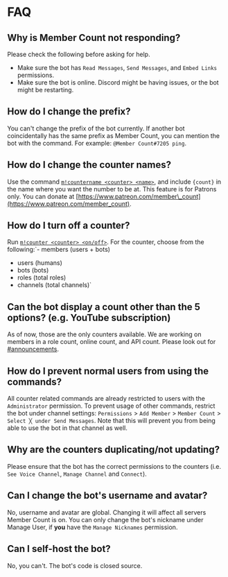 # FAQ

## Why is Member Count not responding?

Please check the following before asking for help. 

* Make sure the bot has `Read Messages`, `Send Messages`, and `Embed Links` permissions. 
* Make sure the bot is online. Discord might be having issues, or the bot might be restarting.

## How do I change the prefix?

You can't change the prefix of the bot currently. If another bot coincidentally has the same prefix as Member Count, you can mention the bot with the command. For example: `@Member Count#7205 ping`.

## How do I change the counter names?

Use the command [`m!countername <counter> <name>`](commands-extended.md#counter-name-patrons-only), and include `{count}` in the name where you want the number to be at. This feature is for Patrons only. You can donate at [https://www.patreon.com/member\_count](https://www.patreon.com/member_count).

## How do I turn off a counter?

Run [`m!counter <counter> <on/off>`](commands-extended.md#counter). For the counter, choose from the following:`- members (users + bots)  
- users (humans)  
- bots (bots)  
- roles (total roles)  
- channels (total channels)`

## Can the bot display a count other than the 5 options? \(e.g. YouTube subscription\)

As of now, those are the only counters available. We are working on members in a role count, online count, and API count. Please look out for [\#announcements](https://discord.gg/dWMgWWw).

## How do I prevent normal users from using the commands?

All counter related commands are already restricted to users with the `Administrator` permission. To prevent usage of other commands, restrict the bot under channel settings: `Permissions` &gt; `Add Member` &gt; `Member Count` &gt; `Select ╳ under Send Messages`. Note that this will prevent you from being able to use the bot in that channel as well.

## Why are the counters duplicating/not updating?

Please ensure that the bot has the correct permissions to the counters \(i.e. `See Voice Channel`, `Manage Channel` and `Connect`\).

## Can I change the bot's username and avatar?

No, username and avatar are global. Changing it will affect all servers Member Count is on. You can only change the bot's nickname under Manage User, if **you** have the `Manage Nicknames` permission.

## Can I self-host the bot?

No, you can't. The bot's code is closed source.

